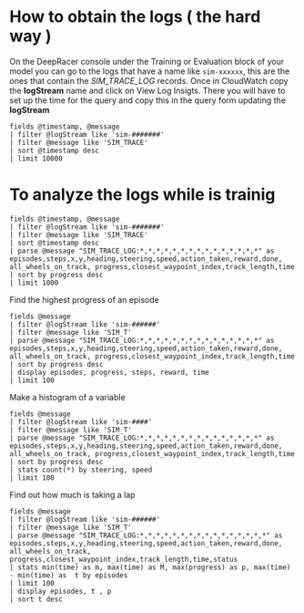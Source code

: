 # How to obtain the logs ( the hard way )

On the DeepRacer console under the Training or Evaluation block of your model you can go to the logs that have a name like `sim-xxxxxx`,
this are the ones that contain the *SIM_TRACE_LOG* records. Once in CloudWatch copy the **logStream** name and click on View Log Insigts. There you will have to set up the time for the query and copy this in the query form updating the **logStream**


```
fields @timestamp, @message
| filter @logStream like 'sim-#######'
| filter @message like 'SIM_TRACE'
| sort @timestamp desc
| limit 10000
```

# To analyze the logs while is trainig

```
fields @timestamp, @message
| filter @logStream like 'sim-#######'
| filter @message like 'SIM_TRACE'
| sort @timestamp desc
| parse @message "SIM_TRACE_LOG:*,*,*,*,*,*,*,*,*,*,*,*,*,*,*" as episodes,steps,x,y,heading,steering,speed,action_taken,reward,done, all_wheels_on_track, progress,closest_waypoint_index,track_length,time
| sort by progress desc
| limit 1000
```

Find the highest progress of an episode
```
fields @message 
| filter @logStream like 'sim-######'
| filter @message like 'SIM_T'
| parse @message "SIM_TRACE_LOG:*,*,*,*,*,*,*,*,*,*,*,*,*,*,*" as episodes,steps,x,y,heading,steering,speed,action_taken,reward,done, all_wheels_on_track, progress,closest_waypoint_index,track_length,time
| sort by progress desc
| display episodes, progress, steps, reward, time
| limit 100
```

Make a histogram of a variable
```
fields @message 
| filter @logStream like 'sim-####'
| filter @message like 'SIM_T'
| parse @message "SIM_TRACE_LOG:*,*,*,*,*,*,*,*,*,*,*,*,*,*,*" as episodes,steps,x,y,heading,steering,speed,action_taken,reward,done, all_wheels_on_track, progress,closest_waypoint_index,track_length,time
| sort by progress desc
| stats count(*) by steering, speed
| limit 100
```

Find out how much is taking a lap
```
fields @message 
| filter @logStream like 'sim-######'
| filter @message like 'SIM_T'
| parse @message "SIM_TRACE_LOG:*,*,*,*,*,*,*,*,*,*,*,*,*,*,*,*" as episodes,steps,x,y,heading,steering,speed,action_taken,reward,done, all_wheels_on_track, progress,closest_waypoint_index,track_length,time,status
| stats min(time) as m, max(time) as M, max(progress) as p, max(time) - min(time) as  t by episodes
| limit 100
| display episodes, t , p 
| sort t desc
```